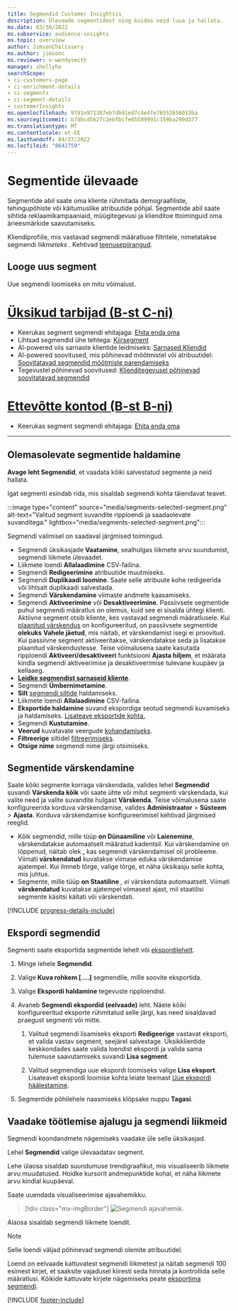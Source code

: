 ```yaml
---
title: Segmendid Customer Insightsis
description: Ülevaade segmentidest ning kuidas neid luua ja hallata.
ms.date: 03/30/2022
ms.subservice: audience-insights
ms.topic: overview
author: JimsonChalissery
ms.author: jimsonc
ms.reviewer: v-wendysmith
manager: shellyha
searchScope:
- ci-customers-page
- ci-enrichment-details
- ci-segments
- ci-segment-details
- customerInsights
ms.openlocfilehash: 9791e971387eb7db91ed7c4e4fe76552656013ba
ms.sourcegitcommit: b7dbcd5627c2ebfbcfe65589991c159ba290d377
ms.translationtype: MT
ms.contentlocale: et-EE
ms.lasthandoff: 04/27/2022
ms.locfileid: "8642759"
---
```

# <a name="segments-overview"></a>Segmentide ülevaade

Segmentide abil saate oma kliente rühmitada demograafiliste, tehingupõhiste või käitumuslike atribuutide põhjal. Segmentide abil saate sihtida reklaamikampaaniaid, müügitegevusi ja klienditoe ttoiminguid oma ärieesmärkide saavutamiseks.

Kliendiprofiile, mis vastavad segmendi määratluse filtritele, nimetatakse segmendi *liikmeteks* . Kehtivad [teenusepiirangud](/dynamics365/customer-insights/service-limits).

## <a name="create-a-new-segment"></a>Looge uus segment

Uue segmendi loomiseks on mitu võimalust. 

# <a name="individual-consumers-b-to-c"></a>[Üksikud tarbijad (B-st C-ni)](#tab/b2c)

- Keerukas segment segmendi ehitajaga: [Ehita enda oma](segment-builder.md#create-a-new-segment) 
- Lihtsad segmendid ühe tehtega: [Kiirsegment](segment-builder.md#quick-segments) 
- AI-powered viis sarnaste klientide leidmiseks: [Sarnased Kliendid](find-similar-customer-segments.md) 
- AI-powered soovitused, mis põhinevad mõõtmistel või atribuutidel: [Soovitatavad segmendid mõõtmiste parendamiseks](suggested-segments.md) 
- Tegevustel põhinevad soovitused: [Klienditegevusel põhinevad soovitatavad segmendid](suggested-segments-activity.md) 

# <a name="business-accounts-b-to-b"></a>[Ettevõtte kontod (B-st B-ni)](#tab/b2b)

- Keerukas segment segmendi ehitajaga: [Ehita enda oma](segment-builder.md#create-a-new-segment)

---

## <a name="manage-existing-segments"></a>Olemasolevate segmentide haldamine

**Avage leht Segmendid**, et vaadata kõiki salvestatud segmente ja neid hallata.

Igat segmenti esindab rida, mis sisaldab segmendi kohta täiendavat teavet.

:::image type="content" source="media/segments-selected-segment.png" alt-text="Valitud segment suvandite ripploendi ja saadaolevate suvanditega." lightbox="media/segments-selected-segment.png":::

Segmendi valimisel on saadaval järgmised toimingud.

- Segmendi üksikasjade **Vaatamine**, sealhulgas liikmete arvu suundumist, segmendi liikmete ülevaadet.
- Liikmete loendi **Allalaadimine** CSV-failina.
- Segmendi **Redigeerimine** atribuutide muutmiseks.
- Segmendi **Duplikaadi loomine**. Saate selle atribuute kohe redigeerida või lihtsalt duplikaadi salvestada.
- Segmendi **Värskendamine** viimaste andmete kaasamiseks.
- Segmendi **Aktiveerimine** või **Desaktiveerimine**. Passiivsete segmentide puhul segmendi määratlus on olemus, kuid see ei sisalda ühtegi klienti. Aktiivne segment otsib kliente, kes vastavad segmendi määratlusele. Kui [plaanitud värskendus](system.md#schedule-tab) on konfigureeritud, on passiivsete segmentide **olekuks** **Vahele jäetud**, mis näitab, et värskendamist isegi ei proovitud. Kui passiivne segment aktiveeritakse, värskendatakse seda ja lisatakse plaanitud värskendustesse.
  Teise võimalusena saate kasutada ripploendi **Aktiveeri/desaktiveeri** funktsiooni **Ajasta hiljem**, et määrata kindla segmendi aktiveerimise ja desaktiveerimise tulevane kuupäev ja kellaaeg.
- **[Leidke segmendist sarnaseid kliente](find-similar-customer-segments.md)**.
- Segmendi **Ümbernimetamine**.
- **Silt** [segmendi siltide](work-with-tags-columns.md#manage-tags) haldamiseks.
- Liikmete loendi **Allalaadimine** CSV-failina.
- **Eksportide haldamine** suvand ekspordiga seotud segmendi kuvamiseks ja haldamiseks. [Lisateave eksportide kohta.](export-destinations.md)
- Segmendi **Kustutamine**.
- **Veerud** kuvatavate veergude [kohandamiseks](work-with-tags-columns.md#customize-columns).
- **Filtreerige** siltidel [filtreerimiseks](work-with-tags-columns.md#filter-on-tags).
- **Otsige nime** segmendi nime järgi otsimiseks.

## <a name="refresh-segments"></a>Segmentide värskendamine

Saate kõiki segmente korraga värskendada, valides lehel **Segmendid** suvandi **Värskenda kõik** või saate ühte või mitut segmenti värskendada, kui valite need ja valite suvandite hulgast **Värskenda**. Teise võimalusena saate konfigureerida korduva värskendamise, valides **Administraator** > **Süsteem** > **Ajasta**. Korduva värskendamise konfigureerimisel kehtivad järgmised reeglid.
- Kõik segmendid, mille tüüp **on Dünaamiline** või **Laienemine**, värskendatakse automaatselt määratud kadentsil. Kui värskendamine on lõppenud, näitab olek **,** kas segmendi värskendamisel oli probleeme. Viimati **värskendatud** kuvatakse viimase eduka värskendamise ajatempel. Kui ilmneb tõrge, valige tõrge, et näha üksikasju selle kohta, mis juhtus.
- Segmente, mille tüüp **on Staatiline** *, ei* värskendata automaatselt. Viimati **värskendatud** kuvatakse ajatempel viimasest ajast, mil staatilisi segmente käsitsi käitati või värskendati.

[!INCLUDE [progress-details-include](includes/progress-details-pane.md)]

## <a name="export-segments"></a>Ekspordi segmendid

Segmenti saate eksportida segmentide lehelt või [ekspordilehelt](export-destinations.md). 

1. Minge lehele **Segmendid**.

1. Valige **Kuva rohkem [....]** segmendile, mille soovite eksportida.

1. Valige **Ekspordi haldamine** tegevuste ripploendist.

1. Avaneb **Segmendi ekspordid (eelvaade)** leht. Näete kõiki konfigureeritud eksporte rühmitatud selle järgi, kas need sisaldavad praegust segmenti või mitte.

   1. Valitud segmendi lisamiseks eksporti **Redigeerige** vastavat eksporti, et valida vastav segment, seejärel salvestage. Üksikklientide keskkondades saate valida loendist ekspordi ja valida sama tulemuse saavutamiseks suvandi **Lisa segment**.

   1. Valitud segmendiga uue ekspordi loomiseks valige **Lisa eksport**. Lisateavet ekspordi loomise kohta leiate teemast [Uue ekspordi häälestamine](export-destinations.md#set-up-a-new-export).

1. Segmentide põhilehele naasmiseks klõpsake nuppu **Tagasi**.

## <a name="view-processing-history-and-segment-members"></a>Vaadake töötlemise ajalugu ja segmendi liikmeid

Segmendi koondandmete nägemiseks vaadake üle selle üksikasjad.

Lehel **Segmendid** valige ülevaadatav segment.

Lehe ülaosa sisaldab suundumuse trendigraafikut, mis visualiseerib liikmete arvu muudatused. Hoidke kursorit andmepunktide kohal, et näha liikmete arvu kindlal kuupäeval.

Saate uuendada visualiseerimise ajavahemikku.

> [!div class="mx-imgBorder"]
> ![Segmendi ajavahemik.](media/segment-time-range.png "Segmendi ajavahemik")

Alaosa sisaldab segmendi liikmete loendit.

> [!NOTE]
> Selle loendi väljad põhinevad segmendi olemite atribuutidel.
>
>Loend on eelvaade kattuvatest segmendi liikmetest ja näitab segmendi 100 esimest kirjet, et saaksite vajadusel kiiresti seda hinnata ja kontrollida selle määratlusi. Kõikide kattuvate kirjete nägemiseks peate [eksportima segmendi](export-destinations.md).


[!INCLUDE [footer-include](includes/footer-banner.md)]
